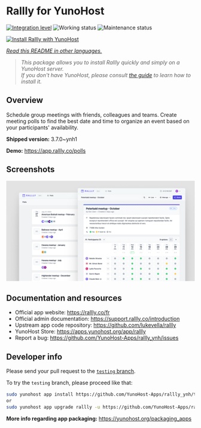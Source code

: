 <!--
N.B.: This README was automatically generated by <https://github.com/YunoHost/apps/tree/master/tools/readme_generator>
It shall NOT be edited by hand.
-->

# Rallly for YunoHost

[![Integration level](https://dash.yunohost.org/integration/rallly.svg)](https://dash.yunohost.org/appci/app/rallly) ![Working status](https://ci-apps.yunohost.org/ci/badges/rallly.status.svg) ![Maintenance status](https://ci-apps.yunohost.org/ci/badges/rallly.maintain.svg)

[![Install Rallly with YunoHost](https://install-app.yunohost.org/install-with-yunohost.svg)](https://install-app.yunohost.org/?app=rallly)

*[Read this README in other languages.](./ALL_README.md)*

> *This package allows you to install Rallly quickly and simply on a YunoHost server.*  
> *If you don't have YunoHost, please consult [the guide](https://yunohost.org/install) to learn how to install it.*

## Overview

Schedule group meetings with friends, colleagues and teams. Create meeting polls to find the best date and time to organize an event based on your participants' availability.

**Shipped version:** 3.7.0~ynh1

**Demo:** <https://app.rallly.co/polls>

## Screenshots

![Screenshot of Rallly](./doc/screenshots/screenshot.png)

## Documentation and resources

- Official app website: <https://rallly.co/fr>
- Official admin documentation: <https://support.rallly.co/introduction>
- Upstream app code repository: <https://github.com/lukevella/rallly>
- YunoHost Store: <https://apps.yunohost.org/app/rallly>
- Report a bug: <https://github.com/YunoHost-Apps/rallly_ynh/issues>

## Developer info

Please send your pull request to the [`testing` branch](https://github.com/YunoHost-Apps/rallly_ynh/tree/testing).

To try the `testing` branch, please proceed like that:

```bash
sudo yunohost app install https://github.com/YunoHost-Apps/rallly_ynh/tree/testing --debug
or
sudo yunohost app upgrade rallly -u https://github.com/YunoHost-Apps/rallly_ynh/tree/testing --debug
```

**More info regarding app packaging:** <https://yunohost.org/packaging_apps>

